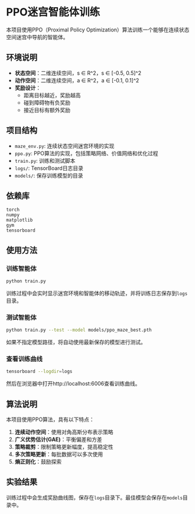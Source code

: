 # PPO迷宫智能体训练

本项目使用PPO（Proximal Policy Optimization）算法训练一个能够在连续状态空间迷宫中导航的智能体。

## 环境说明

- **状态空间**：二维连续空间，s ∈ R^2，s ∈ [-0.5, 0.5]^2
- **动作空间**：二维连续空间，a ∈ R^2，a ∈ [-0.1, 0.1]^2
- **奖励设计**：
  - 距离目标越近，奖励越高
  - 碰到障碍物有负奖励
  - 接近目标有额外奖励

## 项目结构

- `maze_env.py`: 连续状态空间迷宫环境的实现
- `ppo.py`: PPO算法的实现，包括策略网络、价值网络和优化过程
- `train.py`: 训练和测试脚本
- `logs/`: TensorBoard日志目录
- `models/`: 保存训练模型的目录

## 依赖库

```
torch
numpy
matplotlib
gym
tensorboard
```

## 使用方法

### 训练智能体

```bash
python train.py
```

训练过程中会实时显示迷宫环境和智能体的移动轨迹，并将训练日志保存到`logs`目录。

### 测试智能体

```bash
python train.py --test --model models/ppo_maze_best.pth
```

如果不指定模型路径，将自动使用最新保存的模型进行测试。

### 查看训练曲线

```bash
tensorboard --logdir=logs
```

然后在浏览器中打开http://localhost:6006查看训练曲线。

## 算法说明

本项目使用PPO算法，具有以下特点：

1. **连续动作空间**：使用对角高斯分布表示策略
2. **广义优势估计(GAE)**：平衡偏差和方差
3. **策略裁剪**：限制策略更新幅度，提高稳定性
4. **多次策略更新**：每批数据可以多次使用
5. **熵正则化**：鼓励探索

## 实验结果

训练过程中会生成奖励曲线图，保存在`logs`目录下。最佳模型会保存在`models`目录中。